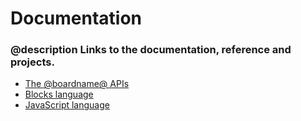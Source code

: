# Documentation

### @description Links to the documentation, reference and projects.

* [The @boardname@ APIs](/reference)
* [Blocks language](/blocks)
* [JavaScript language](/javascript)
